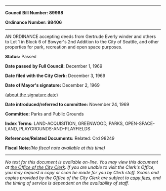 

********

**Council Bill Number: 89968**
   
**Ordinance Number: 98406**
********

 AN ORDINANCE accepting deeds from Gertrude Everly winder and others to Lot 1 in Block 6 of Bowyer's 2nd Addition to the City of Seattle, and other properties for park, recreation and open space purposes.

**Status:** Passed
   
**Date passed by Full Council:** December 1, 1969
   
**Date filed with the City Clerk:** December 3, 1969
   
**Date of Mayor's signature:** December 2, 1969
   
[(about the signature date)](/~public/approvaldate.htm)
   
   
   
**Date introduced/referred to committee:** November 24, 1969
   
**Committee:** Parks and Public Grounds
   
   
**Index Terms:** LAND-ACQUISITION, GREENWOOD, PARKS, OPEN-SPACE-LAND, PLAYGROUNDS-AND-PLAYFIELDS

**References/Related Documents:** Related: Ord 98249

**Fiscal Note:**_(No fiscal note available at this time)_
********

_No text for this document is available on-line. You may view this document at [the Office of the City Clerk](http://www.seattle.gov/leg/clerk/contactUs.htm). If you are unable to visit the Clerk's Office, you may request a copy or scan be made for you by Clerk staff. Scans and copies provided by the Office of the City Clerk are subject to [copy fees](http://clerk.seattle.gov/~public/clerkfees.htm), and the timing of service is dependent on the availability of staff._

